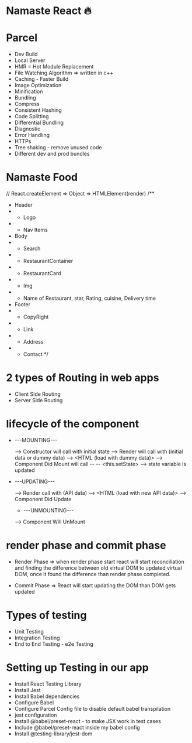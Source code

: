 # Namaste React 🔥

# Parcel

- Dev Build
- Local Server
- HMR = Hot Module Replacement
- File Watching Algorithm => written in c++
- Caching - Faster Build
- Image Optimization
- Minification
- Bundling
- Compress
- Consistent Hashing
- Code Splitting
- Differential Bundling
- Diagnostic
- Error Handling
- HTTPs
- Tree shaking - remove unused code
- Different dev and prod bundles

# Namaste Food

// React.createElement => Object => HTMLElement(render)
/\*\*

- Header
- - Logo
- - Nav Items
- Body
- - Search
- - RestaurantContainer
- - RestaurantCard
- - Img
- - Name of Restaurant, star, Rating, cuisine, Delivery time
- Footer
- - CopyRight
- - Link
- - Address
- - Contact
    \*/

# 2 types of Routing in web apps

- Client Side Routing
- Server Side Routing

# lifecycle of the component

- ---MOUNTING---

  --> Constructor will call with initial state
  --> Render will call with (initial data or dummy data)
  --> <HTML (load with dummy data)>
  --> Component Did Mount will call
  -- <API call>
  -- <this.setState> --> state variable is updated

- ---UPDATING---

  --> Render call with (API data)
  --> <HTML (load with new API data)>
  --> Component Did Update

  - ---UNMOUNTING---

  --> Component Will UnMount

# render phase and commit phase

- Render Phase => when render phase start react will start reconciliation and finding the difference between old virtual DOM to updated virtual DOM, once it found the difference than render phase completed.

- Commit Phase => React will start updating the DOM than DOM gets updated

# Types of testing

- Unit Testing
- Integration Testing
- End to End Testing - e2e Testing

# Setting up Testing in our app

- Install React Testing Library
- Install Jest
- Install Babel dependencies
- Configure Babel
- Configure Parcel Config file to disable default babel transpilation
- jest configuration
- Install @babel/preset-react - to make JSX work in test cases
- Include @babel/preset-react inside my babel config
- Install @testing-library/jest-dom
